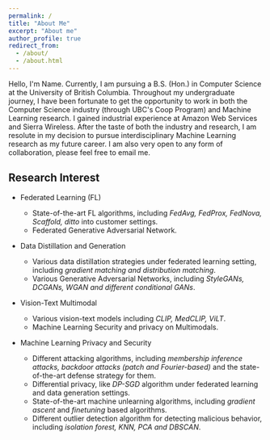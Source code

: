 ```yaml
---
permalink: /
title: "About Me"
excerpt: "About me"
author_profile: true
redirect_from: 
  - /about/
  - /about.html
---
```


Hello, I'm Name. Currently, I am pursuing a B.S. (Hon.) in Computer Science at the University of British Columbia. Throughout my undergraduate journey, I have been fortunate to get the opportunity to work in both the Computer Science industry (through UBC's Coop Program) and Machine Learning research. I gained industrial experience at Amazon Web Services and Sierra Wireless. After the taste of both the industry and research, I am resolute in my decision to pursue interdisciplinary Machine Learning research as my future career. I am also very open to any form of collaboration, please feel free to email me.

## Research Interest
* Federated Learning (FL)
  * State-of-the-art FL algorithms, including *FedAvg, FedProx, FedNova, Scaffold, ditto* into customer settings.
  * Federated Generative Adversarial Network.

* Data Distillation and Generation
  * Various data distillation strategies under federated learning setting, including *gradient matching and distribution matching*.
  * Various Generative Adversarial Networks, including *StyleGANs, DCGANs, WGAN and different conditional GANs*.

* Vision-Text Multimodal
  * Various vision-text models including *CLIP, MedCLIP, ViLT*.
  * Machine Learning Security and privacy on Multimodals.

* Machine Learning Privacy and Security
  * Different attacking algorithms, including *membership inference attacks, backdoor attacks (patch and Fourier-based)* and the state-of-the-art defense strategy for them.
  * Differential privacy, like *DP-SGD* algorithm under federated learning and data generation settings.
  * State-of-the-art machine unlearning algorithms, including *gradient ascent* and *finetuning* based algorithms. 
  * Different outlier detection algorithm for detecting malicious behavior, including *isolation forest, KNN, PCA and DBSCAN*.